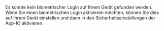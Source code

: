 Es konnte kein biometrischer Login auf Ihrem Gerät gefunden werden. Wenn Sie einen biometrischen Login aktivieren möchten, können Sie dies auf Ihrem Gerät einstellen und dann in den Sicherheitseinstellungen der App-IO aktivieren. 